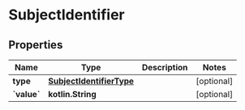 
# SubjectIdentifier

## Properties
| Name | Type | Description | Notes |
| ------------ | ------------- | ------------- | ------------- |
| **type** | [**SubjectIdentifierType**](SubjectIdentifierType.md) |  |  [optional] |
| **&#x60;value&#x60;** | **kotlin.String** |  |  [optional] |




